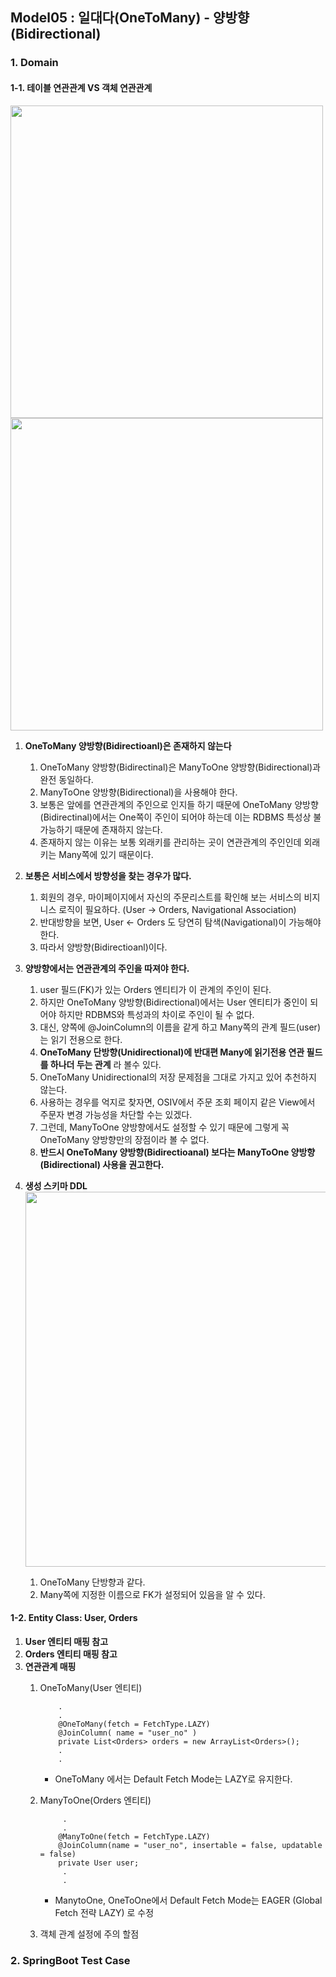 ## Model05 : 일대다(OneToMany) - 양방향(Bidirectional)


### 1. Domain

#### 1-1. 테이블 연관관계 VS 객체 연관관계

<img src="http://assets.kickscar.me:8080/markdown/jpa-practices/35001.png" width="500px" />
<br>

<img src="http://assets.kickscar.me:8080/markdown/jpa-practices/35002.png" width="500px" />
<br>

1. __OneToMany 양방향(Bidirectioanl)은 존재하지 않는다__
    1) OneToMany 양방향(Bidirectinal)은 ManyToOne 양방향(Bidirectional)과 완전 동일하다. 
    2) ManyToOne 양방향(Bidirectional)을 사용해야 한다.
    3) 보통은 앞에를 연관관계의 주인으로 인지들 하기 때문에 OneToMany 양방향(Bidirectinal)에서는 One쪽이 주인이 되어야 하는데 이는 RDBMS 특성상 불가능하기 때문에 존재하지 않는다.
    4) 존재하지 않는 이유는 보통 외래키를 관리하는 곳이 연관관계의 주인인데 외래키는 Many쪽에 있기 때문이다.
        
2. __보통은 서비스에서 방향성을 찾는 경우가 많다.__
    1) 회원의 경우, 마이페이지에서 자신의 주문리스트를 확인해 보는 서비스의 비지니스 로직이 필요하다. (User -> Orders, Navigational Association) 
    2) 반대방향을 보면, User <- Orders 도 당연히 탐색(Navigational)이 가능해야 한다. 
    3) 따라서 양방향(Bidirectioanl)이다.
   
3. __양방향에서는 연관관계의 주인을 따져야 한다.__
    1) user 필드(FK)가 있는 Orders 엔티티가 이 관계의 주인이 된다.
    2) 하지만 OneToMany 양방향(Bidirectional)에서는 User 엔티티가 중인이 되어야 하지만 RDBMS와 특성과의 차이로 주인이 될 수 없다.
    3) 대신, 양쪽에 @JoinColumn의 이름을 같게 하고 Many쪽의 관계 필드(user)는 읽기 전용으로 한다.
    4) **OneToMany 단방향(Unidirectional)에 반대편 Many에 읽기전용 연관 필드를 하나더 두는 관계** 라 볼수 있다.
    5) OneToMany Unidirectional의 저장 문제점을 그대로 가지고 있어 추천하지 않는다.
    6) 사용하는 경우를 억지로 찾자면, OSIV에서 주문 조회 페이지 같은 View에서 주문자 변경 가능성을 차단할 수는 있겠다.
    7) 그런데, ManyToOne 양방향에서도 설정할 수 있기 때문에 그렇게 꼭 OneToMany 양방향만의 장점이라 볼 수 없다.
    8) **반드시 OneToMany 양방향(Bidirectioanal) 보다는 ManyToOne 양방향(Bidirectional) 사용을 권고한다.**
    
4. __생성 스키마 DDL__    
    <img src="http://assets.kickscar.me:8080/markdown/jpa-practices/35003.png" width="600px" />
    <br>
    1) OneToMany 단방향과 같다.
    2) Many쪽에 지정한 이름으로 FK가 설정되어 있음을 알 수 있다.

#### 1-2. Entity Class: User, Orders
1. __User 엔티티 매핑 참고__
2. __Orders 엔티티 매핑 참고__
3. __연관관계 매핑__
    1) OneToMany(User 엔티티)
        
        ```
            .
            .
            @OneToMany(fetch = FetchType.LAZY)   
            @JoinColumn( name = "user_no" )
            private List<Orders> orders = new ArrayList<Orders>(); 
            .
            .
        ```
        - OneToMany 에서는 Default Fetch Mode는 LAZY로 유지한다.
      
    2) ManyToOne(Orders 엔티티)  
        
        ```
             .
             .
            @ManyToOne(fetch = FetchType.LAZY)
            @JoinColumn(name = "user_no", insertable = false, updatable = false)
            private User user;
             .
             .
        ```
        - ManytoOne, OneToOne에서 Default Fetch Mode는 EAGER (Global Fetch 전략 LAZY) 로 수정  
      
    3) 객체 관계 설정에 주의 할점


### 2. SpringBoot Test Case

